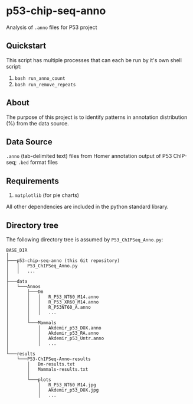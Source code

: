 # p53-chip-seq-anno

Analysis of `.anno` files for P53 project

## Quickstart

This script has multiple processes that can each be run by it's own shell script:

1. `bash run_anno_count`
2. `bash run_remove_repeats`

## About

The purpose of this project is to identify patterns in annotation distribution (%) from the data source.

## Data Source

`.anno` (tab-delimited text) files from Homer annotation output of P53 ChIP-seq; `.bed` format files

## Requirements

1. `matplotlib` (for pie charts)

All other dependencies are included in the python standard library.

## Directory tree

The following directory tree is assumed by `P53_ChIPSeq_Anno.py`:

```
BASE_DIR
│
├───p53-chip-seq-anno (this Git repository)
│   │   P53_ChIPSeq_Anno.py
│   │   ...
│
├───data
│   └───Annos
│       ├───Dm
│       │   │   R_P53_NT60_M14.anno
│       │   │   R_P53_XR60_M14.anno
│       │   │   R_P53NT60_A.anno
│       │   │   ...
│       │
│       └───Mammals
│           │   Akdemir_p53_DOX.anno
│           │   Akdemir_p53_RA.anno
│           │   Akdemir_p53_Untr.anno
│           │   ...
│
└───results
    └───P53-ChIPSeq-Anno-results
        │   Dm-results.txt
        │   Mammals-results.txt
        │
        └───plots
            │   R_P53_NT60_M14.jpg
            │   Akdemir_p53_DOX.jpg
            │   ...

```
